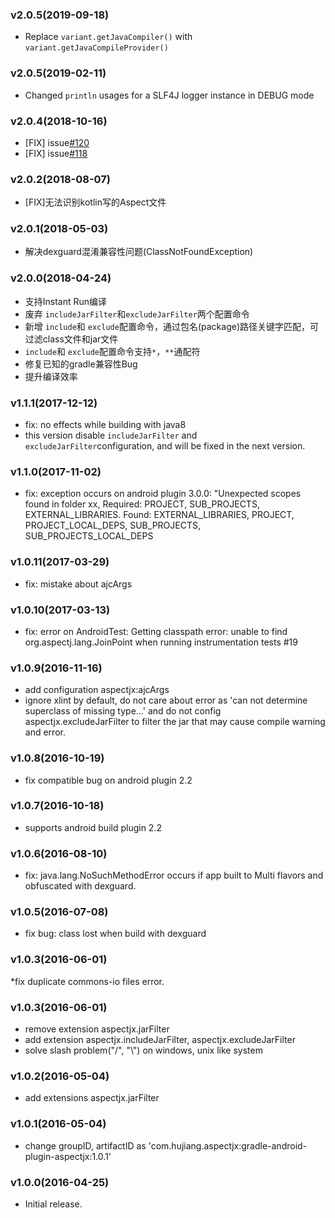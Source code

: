 ### v2.0.5(2019-09-18)
* Replace `variant.getJavaCompiler()` with `variant.getJavaCompileProvider()`

### v2.0.5(2019-02-11)
* Changed `println` usages for a SLF4J logger instance in DEBUG mode

### v2.0.4(2018-10-16)
* [FIX] issue[#120](https://github.com/HujiangTechnology/gradle_plugin_android_aspectjx/issues/120)
* [FIX] issue[#118](https://github.com/HujiangTechnology/gradle_plugin_android_aspectjx/issues/118)

### v2.0.2(2018-08-07)
* [FIX]无法识别kotlin写的Aspect文件

### v2.0.1(2018-05-03)
* 解决dexguard混淆兼容性问题(ClassNotFoundException)

### v2.0.0(2018-04-24)
* 支持Instant Run编译
* 废弃 `includeJarFilter`和`excludeJarFilter`两个配置命令
* 新增 `include`和 `exclude`配置命令，通过包名(package)路径关键字匹配，可过滤class文件和jar文件
* `include`和 `exclude`配置命令支持`*`，`**`通配符
* 修复已知的gradle兼容性Bug
* 提升编译效率

### v1.1.1(2017-12-12)
* fix: no effects while building with java8
* this version disable `includeJarFilter` and `excludeJarFilter`configuration, and will be fixed in the next version.

### v1.1.0(2017-11-02)
* fix: exception occurs on android plugin 3.0.0: "Unexpected scopes found in folder xx, Required: PROJECT, SUB_PROJECTS, EXTERNAL_LIBRARIES. Found: EXTERNAL_LIBRARIES, PROJECT, PROJECT_LOCAL_DEPS, SUB_PROJECTS, SUB_PROJECTS_LOCAL_DEPS

### v1.0.11(2017-03-29)
* fix: mistake about ajcArgs 

### v1.0.10(2017-03-13)
* fix: error on AndroidTest: Getting classpath error: unable to find org.aspectj.lang.JoinPoint when running instrumentation tests #19

### v1.0.9(2016-11-16)
* add configuration aspectjx:ajcArgs
* ignore xlint by default, do not care about error as 'can not determine superclass of missing type...' 
and do not config aspectjx.excludeJarFilter to filter the jar that may cause compile warning and error.

### v1.0.8(2016-10-19)
* fix compatible bug on android plugin 2.2

### v1.0.7(2016-10-18)
* supports android build plugin 2.2

### v1.0.6(2016-08-10)
* fix: java.lang.NoSuchMethodError occurs if app built to Multi flavors and obfuscated with dexguard.

### v1.0.5(2016-07-08)
* fix bug: class lost when build with dexguard

### v1.0.3(2016-06-01)
 *fix duplicate commons-io files error.

### v1.0.3(2016-06-01)
* remove extension aspectjx.jarFilter
* add extension aspectjx.includeJarFilter, aspectjx.excludeJarFilter
* solve slash problem("/", "\\") on windows, unix like system

### v1.0.2(2016-05-04)
* add extensions aspectjx.jarFilter

### v1.0.1(2016-05-04)
* change groupID, artifactID as 'com.hujiang.aspectjx:gradle-android-plugin-aspectjx:1.0.1'

### v1.0.0(2016-04-25)

* Initial release.